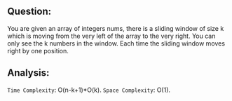 ## Question:

You are given an array of integers nums, there is a sliding window of size k which is moving from the very left of the array to the very right. You can only see the k numbers in the window. Each time the sliding window moves right by one position.

## Analysis:

`Time Complexity`: O(n-k+1)\*O(k).
`Space Complexity`: O(1).
